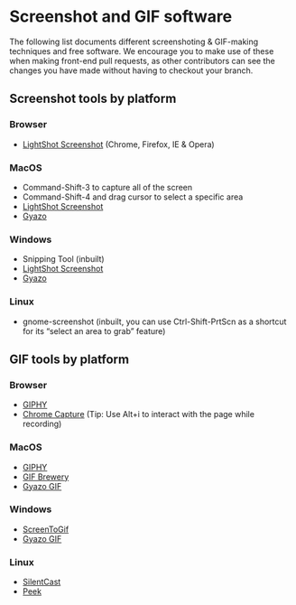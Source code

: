 # Screenshot and GIF software

The following list documents different screenshoting & GIF-making techniques and
free software. We encourage you to make use of these when making front-end pull
requests, as other contributors can see the changes you have made without having
to checkout your branch.

## Screenshot tools by platform
### Browser
- [LightShot Screenshot](https://app.prntscr.com/en/index.html) (Chrome, Firefox, IE & Opera)

### MacOS
- Command-Shift-3 to capture all of the screen
- Command-Shift-4 and drag cursor to select a specific area
- [LightShot Screenshot](https://app.prntscr.com/en/index.html)
- [Gyazo](https://gyazo.com/en)

### Windows
- Snipping Tool (inbuilt)
- [LightShot Screenshot](https://app.prntscr.com/en/index.html)
- [Gyazo](https://gyazo.com/en)

### Linux
- gnome-screenshot (inbuilt, you can use Ctrl-Shift-PrtScn as a shortcut for its “select an area to grab” feature)

## GIF tools by platform
### Browser
- [GIPHY](https://giphy.com)
- [Chrome Capture](https://chrome.google.com/webstore/detail/chrome-capture/ggaabchcecdbomdcnbahdfddfikjmphe?hl=en)
(Tip: Use Alt+i to interact with the page while recording)

### MacOS
- [GIPHY](https://giphy.com/apps/giphycapture)
- [GIF Brewery](http://gifbrewery.com/)
- [Gyazo GIF](https://gyazo.com/en)

### Windows
- [ScreenToGif](http://www.screentogif.com/)
- [Gyazo GIF](https://gyazo.com/en)

### Linux
- [SilentCast](https://github.com/colinkeenan/silentcast)
- [Peek](https://github.com/phw/peek)
